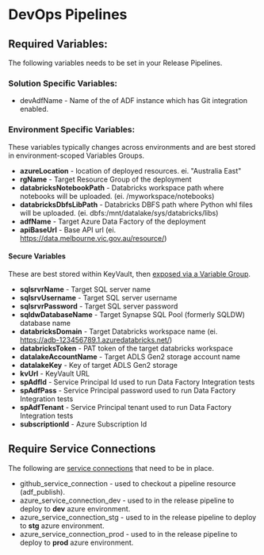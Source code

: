 
# DevOps Pipelines

## Required Variables:
The following variables needs to be set in your Release Pipelines.

### Solution Specific Variables:
- devAdfName - Name of the of ADF instance which has Git integration enabled.

### Environment Specific Variables:
These variables typically changes across environments and are best stored in environment-scoped Variables Groups.
- **azureLocation** - location of deployed resources. ei. "Australia East"
- **rgName** - Target Resource Group of the deployment
- **databricksNotebookPath** - Databricks workspace path where notebooks will be uploaded. (ei. /myworkspace/notebooks)
- **databricksDbfsLibPath** - Databricks DBFS path where Python whl files will be uploaded. (ei. dbfs:/mnt/datalake/sys/databricks/libs)
- **adfName** - Target Azure Data Factory of the deployment
- **apiBaseUrl** - Base API url (ei. https://data.melbourne.vic.gov.au/resource/)

#### Secure Variables
These are best stored within KeyVault, then [exposed via a Variable Group](https://docs.microsoft.com/en-us/azure/devops/pipelines/library/variable-groups?view=azure-devops&tabs=yaml#link-secrets-from-an-azure-key-vault).
- **sqlsrvrName** - Target SQL server name
- **sqlsrvUsername** - Target SQL server username
- **sqlsrvrPassword** - Target SQL server password
- **sqldwDatabaseName** - Target Synapse SQL Pool (formerly SQLDW) database name
- **databricksDomain** - Target Databricks workspace name (ei. https://adb-123456789.1.azuredatabricks.net/)
- **databricksToken** - PAT token of the target databricks workspace
- **datalakeAccountName** - Target ADLS Gen2 storage account name
- **datalakeKey** - Key of target ADLS Gen2 storage
- **kvUrl** - KeyVault URL
- **spAdfId** - Service Principal Id used to run Data Factory Integration tests
- **spAdfPass** - Service Principal password used to run Data Factory Integration tests
- **spAdfTenant** - Service Principal tenant used to run Data Factory Integration tests
- **subscriptionId** - Azure Subscription Id 

## Require Service Connections
The following are [service connections](https://docs.microsoft.com/en-us/azure/devops/pipelines/library/service-endpoints?view=azure-devops&tabs=yaml) that need to be in place.
- github_service_connection - used to checkout a pipeline resource (adf_publish).
- azure_service_connection_dev - used to in the release pipeline to deploy to **dev** azure environment.
- azure_service_connection_stg - used to in the release pipeline to deploy to **stg** azure environment.
- azure_service_connection_prod - used to in the release pipeline to deploy to **prod** azure environment.